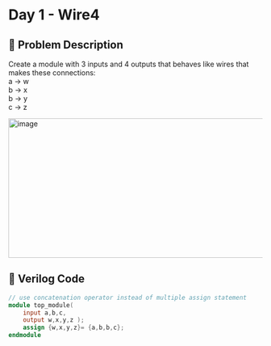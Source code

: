# Day 1 - Wire4

## 🎯 Problem Description
Create a module with 3 inputs and 4 outputs that behaves like wires that makes these connections:  
a -> w  
b -> x  
b -> y  
c -> z

<img width="800" height="276" alt="image" src="https://github.com/user-attachments/assets/a044c90f-ac54-4df4-8f07-b018c460d782" />

## 📄 Verilog Code
```verilog
// use concatenation operator instead of multiple assign statement
module top_module( 
    input a,b,c,
    output w,x,y,z );
    assign {w,x,y,z}= {a,b,b,c};
endmodule


